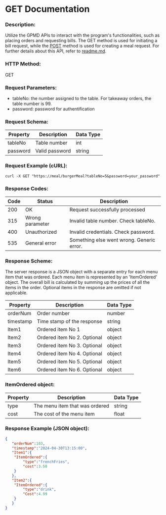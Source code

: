 # GET Documentation

### Description:
Utilize the GPMD APIs to interact with the program's functionalities, such as placing orders and requesting bills. The GET method is used for initiating a bill request, while the [POST](post.md) method is used for creating a meal request. For further details about this API, refer to [readme.md](readme.md).
### HTTP Method:
GET
### Request Parameters:
- tableNo: the number assigned to the table. For takeaway orders, the table number is 99.
- password: password for authentification
### Request Schema:
| Property | Description | Data Type |
|---|---|---|
| tableNo | Table number | int |
| password | Valid password | string |
### Request Example (cURL):
```
curl -X GET "https://meal/burgerMeal?tableNo=5&password=your_password"
```
### Response Codes:
| **Code** | **Status** | **Description** |
|---|---|---|
| 200 | OK | Request successfully processed |
| 315 | Wrong parameter | Invalid table number. Check tableNo. |
| 400 | Unauthorized | Invalid credentials. Check password. |
| 535 | General error | Something else went wrong. Generic error. |

### Response Scheme:
The server response is a JSON object with a separate entry for each menu item that was ordered. Each menu item is represented by an 'ItemOrdered' object. The overall bill is calculated by summing up the prices of all the items in the order. Optional items in the response are omitted if not applicable.

| Property | Description | Data Type |
|---|---|---|
| orderNum | Order number | number |
| timestamp | Time stamp of the response | string |
| Item1 | Ordered item No 1 | object |
| Item2 | Ordered item No 2. Optional | object |
| Item3 | Ordered item No 3. Optional | object |
| Item4 | Ordered item No 4. Optional | object |
| Item5 | Ordered item No 5. Optional | object |
| Item6 | Ordered item No 6. Optional | object |

### ItemOrdered object:
| **Property** | **Description** | **Data Type** |
|---|---|---|
| type | The menu item that was ordered | string |
| cost | The cost of the menu item | float |

### Response Example (JSON object):
```json
{
   "orderNum":103,
   "timestamp":"2024-04-30T13:15:00",
   "Item1":{
  	"ItemOrdered":{
     	"type":"frenchFries",
     	"cost":3.50
  	}
   },
   "Item2":{
  	"ItemOrdered":{
     	"type":"drink",
     	"Cost":4.99
  	}
   }
}
```
